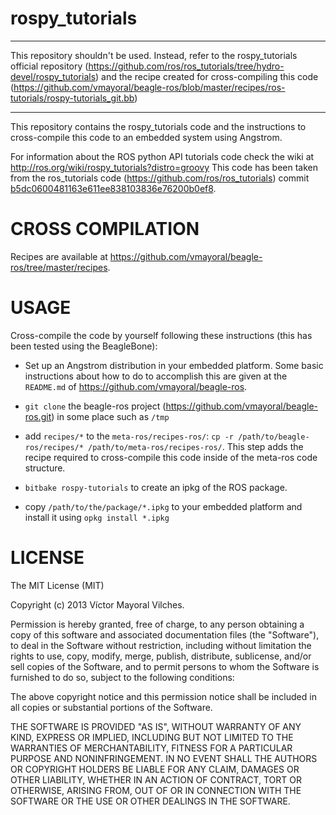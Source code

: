 rospy_tutorials
===============

---------

This repository shouldn't be used. Instead, refer to the rospy_tutorials official repository (https://github.com/ros/ros_tutorials/tree/hydro-devel/rospy_tutorials) and the recipe created for cross-compiling this code (https://github.com/vmayoral/beagle-ros/blob/master/recipes/ros-tutorials/rospy-tutorials_git.bb)

---------

This repository contains the rospy_tutorials code and the instructions to cross-compile this code to an embedded system using Angstrom.

For information about the ROS python API tutorials code check the wiki at http://ros.org/wiki/rospy_tutorials?distro=groovy
This code has been taken from the ros_tutorials code (https://github.com/ros/ros_tutorials) commit [b5dc0600481163e611ee838103836e76200b0ef8](https://github.com/ros/ros_tutorials/commit/b5dc0600481163e611ee838103836e76200b0ef8).

CROSS COMPILATION
=================

Recipes are available at https://github.com/vmayoral/beagle-ros/tree/master/recipes.


USAGE
=====

Cross-compile the code by yourself following these instructions (this has been tested using the BeagleBone):

* Set up an Angstrom distribution in your embedded platform. Some basic instructions about how to do to accomplish this are given at the `README.md`
of https://github.com/vmayoral/beagle-ros.

* `git clone` the beagle-ros project (https://github.com/vmayoral/beagle-ros.git) in some place such as `/tmp`

* add `recipes/*` to the `meta-ros/recipes-ros/`: `cp -r /path/to/beagle-ros/recipes/* /path/to/meta-ros/recipes-ros/`. This step adds the recipe required to cross-compile this code inside of the meta-ros
 code structure.

* `bitbake rospy-tutorials` to create an ipkg of the ROS package.

* copy `/path/to/the/package/*.ipkg` to your embedded platform and install it using `opkg install *.ipkg`

LICENSE
=======

The MIT License (MIT)

Copyright (c) 2013 Víctor Mayoral Vilches.

Permission is hereby granted, free of charge, to any person obtaining a copy of this software and associated documentation files (the "Software"), to deal in the Software without restriction, including without limitation the rights to use, copy, modify, merge, publish, distribute, sublicense, and/or sell copies of the Software, and to permit persons to whom the Software is furnished to do so, subject to the following conditions:

The above copyright notice and this permission notice shall be included in all copies or substantial portions of the Software.

THE SOFTWARE IS PROVIDED "AS IS", WITHOUT WARRANTY OF ANY KIND, EXPRESS OR IMPLIED, INCLUDING BUT NOT LIMITED TO THE WARRANTIES OF MERCHANTABILITY, FITNESS FOR A PARTICULAR PURPOSE AND NONINFRINGEMENT. IN NO EVENT SHALL THE AUTHORS OR COPYRIGHT HOLDERS BE LIABLE FOR ANY CLAIM, DAMAGES OR OTHER LIABILITY, WHETHER IN AN ACTION OF CONTRACT, TORT OR OTHERWISE, ARISING FROM, OUT OF OR IN CONNECTION WITH THE SOFTWARE OR THE USE OR OTHER DEALINGS IN THE SOFTWARE.


